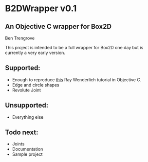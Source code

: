 B2DWrapper v0.1
===============
An Objective C wrapper for Box2D
--------------------------------
Ben Trengrove

This project is intended to be a full wrapper for Box2D one day but is currently a very early version.

Supported:
----------
+ Enough to reproduce [this](http://www.raywenderlich.com/457/intro-to-box2d-with-cocos2d-tutorial-bouncing-balls) Ray Wenderlich tutorial in Objective C.
+ Edge and circle shapes
+ Revolute Joint

Unsupported:
------------
+ Everything else

Todo next:
----------
+ Joints 
+ Documentation 
+ Sample project
